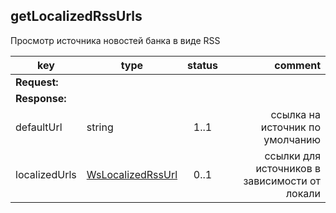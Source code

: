## getLocalizedRssUrls

Просмотр источника новостей банка в виде RSS

key | type | status | comment
--- | ---- | :----: | ---:
**Request:** | | |
**Response:** | | |
defaultUrl | string | 1..1 | ссылка на источник по умолчанию
localizedUrls | [WsLocalizedRssUrl](#wslocalizedrssurl) | 0..1 | ссылки для источников в зависимости от локали
